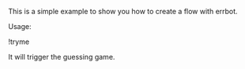 This is a simple example to show you how to create a flow with errbot.

Usage:

  !tryme

It will trigger the guessing game.
